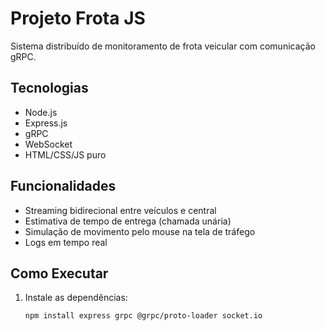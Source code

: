 # Projeto Frota JS

Sistema distribuído de monitoramento de frota veicular com comunicação gRPC.

## Tecnologias

- Node.js
- Express.js
- gRPC
- WebSocket
- HTML/CSS/JS puro

## Funcionalidades

- Streaming bidirecional entre veículos e central
- Estimativa de tempo de entrega (chamada unária)
- Simulação de movimento pelo mouse na tela de tráfego
- Logs em tempo real

## Como Executar

1. Instale as dependências:
   ```bash
   npm install express grpc @grpc/proto-loader socket.io